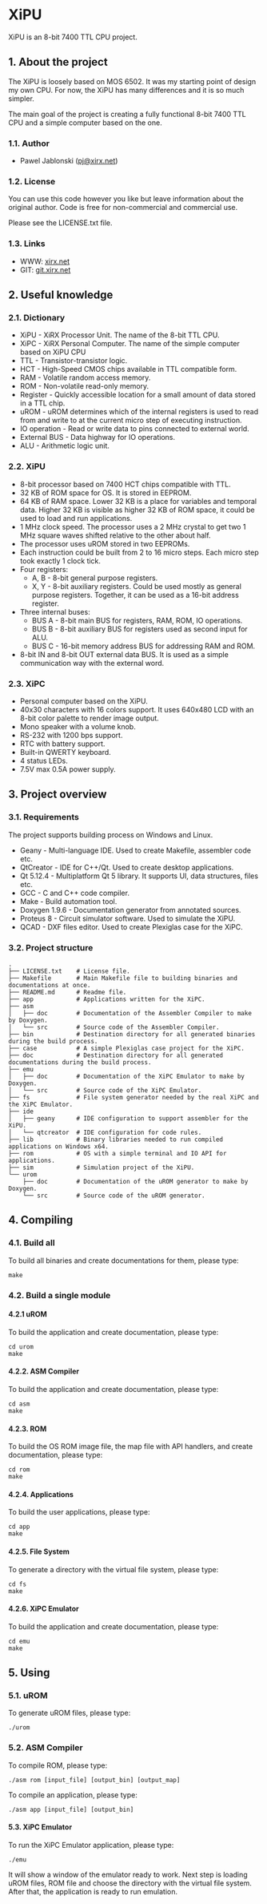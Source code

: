 # XiPU

XiPU is an 8-bit 7400 TTL CPU project.

## 1. About the project

The XiPU is loosely based on MOS 6502. It was my starting point of design my own CPU. For now, the XiPU has many differences and it is so much simpler.

The main goal of the project is creating a fully functional 8-bit 7400 TTL CPU and a simple computer based on the one.

### 1.1. Author

- Pawel Jablonski (pj@xirx.net)

### 1.2. License

You can use this code however you like but leave information about the original author. Code is free for non-commercial and commercial use.

Please see the LICENSE.txt file.

### 1.3. Links

- WWW: [xirx.net](https://xirx.net "xirx.net")
- GIT: [git.xirx.net](https://git.xirx.net "git.xirx.net")

## 2. Useful knowledge

### 2.1. Dictionary

- XiPU - XiRX Processor Unit. The name of the 8-bit TTL CPU.
- XiPC - XiRX Personal Computer. The name of the simple computer based on XiPU CPU
- TTL - Transistor-transistor logic.
- HCT - High-Speed CMOS chips available in TTL compatible form.
- RAM - Volatile random access memory.
- ROM - Non-volatile read-only memory.
- Register - Quickly accessible location for a small amount of data stored in a TTL chip.
- uROM - uROM determines which of the internal registers is used to read from and write to at the current micro step of executing instruction.
- IO operation - Read or write data to pins connected to external world.
- External BUS - Data highway for IO operations.
- ALU - Arithmetic logic unit.

### 2.2. XiPU

- 8-bit processor based on 7400 HCT chips compatible with TTL.
- 32 KB of ROM space for OS. It is stored in EEPROM.
- 64 KB of RAM space. Lower 32 KB is a place for variables and temporal data. Higher 32 KB is visible as higher 32 KB of ROM space, it could be used to load and run applications.
- 1 MHz clock speed. The processor uses a 2 MHz crystal to get two 1 MHz square waves shifted relative to the other about half.
- The processor uses uROM stored in two EEPROMs.
- Each instruction could be built from 2 to 16 micro steps. Each micro step took exactly 1 clock tick.
- Four registers:
	- A, B - 8-bit general purpose registers.
	- X, Y - 8-bit auxiliary registers. Could be used mostly as general purpose registers. Together, it can be used as a 16-bit address register.
- Three internal buses:
	- BUS A - 8-bit main BUS for registers, RAM, ROM, IO operations.
	- BUS B - 8-bit auxiliary BUS for registers used as second input for ALU.
	- BUS C - 16-bit memory address BUS for addressing RAM and ROM.
- 8-bit IN and 8-bit OUT external data BUS. It is used as a simple communication way with the external word.

### 2.3. XiPC

- Personal computer based on the XiPU.
- 40x30 characters with 16 colors support. It uses 640x480 LCD with an 8-bit color palette to render image output.
- Mono speaker with a volume knob.
- RS-232 with 1200 bps support.
- RTC with battery support.
- Built-in QWERTY keyboard.
- 4 status LEDs.
- 7.5V max 0.5A power supply.

## 3. Project overview

### 3.1. Requirements

The project supports building process on Windows and Linux.

- Geany - Multi-language IDE. Used to create Makefile, assembler code etc.
- QtCreator - IDE for C++/Qt. Used to create desktop applications.
- Qt 5.12.4 - Multiplatform Qt 5 library. It supports UI, data structures, files etc.
- GCC - C and C++ code compiler.
- Make - Build automation tool.
- Doxygen 1.9.6 - Documentation generator from annotated sources.
- Proteus 8 - Circuit simulator software. Used to simulate the XiPU.
- QCAD - DXF files editor. Used to create Plexiglas case for the XiPC.

### 3.2. Project structure

```console
.
├── LICENSE.txt    # License file.
├── Makefile       # Main Makefile file to building binaries and documentations at once.
├── README.md      # Readme file.
├── app            # Applications written for the XiPC.
├── asm
│   ├── doc        # Documentation of the Assembler Compiler to make by Doxygen.
│   └── src        # Source code of the Assembler Compiler.
├── bin            # Destination directory for all generated binaries during the build process.
├── case           # A simple Plexiglas case project for the XiPC.
├── doc            # Destination directory for all generated documentations during the build process.
├── emu
│   ├── doc        # Documentation of the XiPC Emulator to make by Doxygen.
│   └── src        # Source code of the XiPC Emulator.
├── fs             # File system generator needed by the real XiPC and the XiPC Emulator.
├── ide
│   ├── geany      # IDE configuration to support assembler for the XiPU.
│   └── qtcreator  # IDE configuration for code rules.
├── lib            # Binary libraries needed to run compiled applications on Windows x64.
├── rom            # OS with a simple terminal and IO API for applications.
├── sim            # Simulation project of the XiPU.
└── urom
    ├── doc        # Documentation of the uROM generator to make by Doxygen.
    └── src        # Source code of the uROM generator.
```

## 4. Compiling

### 4.1. Build all

To build all binaries and create documentations for them, please type:

```console
make
```

### 4.2. Build a single module

#### 4.2.1 uROM

To build the application and create documentation, please type:

```console
cd urom
make
```

#### 4.2.2. ASM Compiler

To build the application and create documentation, please type:

```console
cd asm
make
```

#### 4.2.3. ROM

To build the OS ROM image file, the map file with API handlers, and create documentation, please type:

```console
cd rom
make
```

#### 4.2.4. Applications

To build the user applications, please type:

```console
cd app
make
```

#### 4.2.5. File System

To generate a directory with the virtual file system, please type:

```console
cd fs
make
```

#### 4.2.6. XiPC Emulator

To build the application and create documentation, please type:

```console
cd emu
make
```

## 5. Using

### 5.1. uROM

To generate uROM files, please type:

```console
./urom
```

### 5.2. ASM Compiler

To compile ROM, please type:

```console
./asm rom [input_file] [output_bin] [output_map]
```

To compile an application, please type:

```console
./asm app [input_file] [output_bin]
```

#### 5.3. XiPC Emulator

To run the XiPC Emulator application, please type:

```console
./emu
```

It will show a window of the emulator ready to work. Next step is loading uROM files, ROM file and choose the directory with the virtual file system. After that, the application is ready to run emulation.
